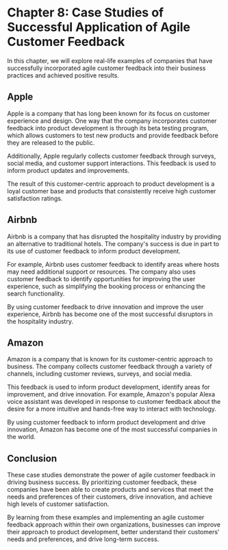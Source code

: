 Chapter 8: Case Studies of Successful Application of Agile Customer Feedback
============================================================================

In this chapter, we will explore real-life examples of companies that have successfully incorporated agile customer feedback into their business practices and achieved positive results.

Apple
-----

Apple is a company that has long been known for its focus on customer experience and design. One way that the company incorporates customer feedback into product development is through its beta testing program, which allows customers to test new products and provide feedback before they are released to the public.

Additionally, Apple regularly collects customer feedback through surveys, social media, and customer support interactions. This feedback is used to inform product updates and improvements.

The result of this customer-centric approach to product development is a loyal customer base and products that consistently receive high customer satisfaction ratings.

Airbnb
------

Airbnb is a company that has disrupted the hospitality industry by providing an alternative to traditional hotels. The company's success is due in part to its use of customer feedback to inform product development.

For example, Airbnb uses customer feedback to identify areas where hosts may need additional support or resources. The company also uses customer feedback to identify opportunities for improving the user experience, such as simplifying the booking process or enhancing the search functionality.

By using customer feedback to drive innovation and improve the user experience, Airbnb has become one of the most successful disruptors in the hospitality industry.

Amazon
------

Amazon is a company that is known for its customer-centric approach to business. The company collects customer feedback through a variety of channels, including customer reviews, surveys, and social media.

This feedback is used to inform product development, identify areas for improvement, and drive innovation. For example, Amazon's popular Alexa voice assistant was developed in response to customer feedback about the desire for a more intuitive and hands-free way to interact with technology.

By using customer feedback to inform product development and drive innovation, Amazon has become one of the most successful companies in the world.

Conclusion
----------

These case studies demonstrate the power of agile customer feedback in driving business success. By prioritizing customer feedback, these companies have been able to create products and services that meet the needs and preferences of their customers, drive innovation, and achieve high levels of customer satisfaction.

By learning from these examples and implementing an agile customer feedback approach within their own organizations, businesses can improve their approach to product development, better understand their customers' needs and preferences, and drive long-term success.
